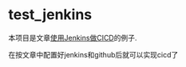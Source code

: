 # test_jenkins

本项目是文章[使用Jenkins做CICD](http://blog.hszofficial.site/experiment/2019/04/10/%E4%BD%BF%E7%94%A8Jenkins%E5%81%9ACICD/)的例子.

在按文章中配置好jenkins和github后就可以实现cicd了
